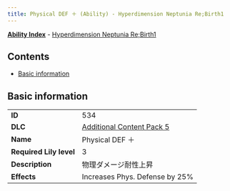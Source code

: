 ```yaml
---
title: Physical DEF ＋ (Ability) - Hyperdimension Neptunia Re;Birth1
---
```


[**Ability Index**](/neptunia/rb1/ability/index.html) - [Hyperdimension Neptunia Re;Birth1](/neptunia/rb1)

## Contents

- [Basic information](#basic-information)

## Basic information

|   |   |
| -- | -- |
| **ID** | 534 |
| **DLC** | [Additional Content Pack 5](/neptunia/rb1/dlc/14-pack5.html) |
| **Name** | Physical DEF ＋ |
| **Required Lily level** | 3 |
| **Description** | 物理ダメージ耐性上昇 |
| **Effects** | Increases Phys. Defense by 25% |
